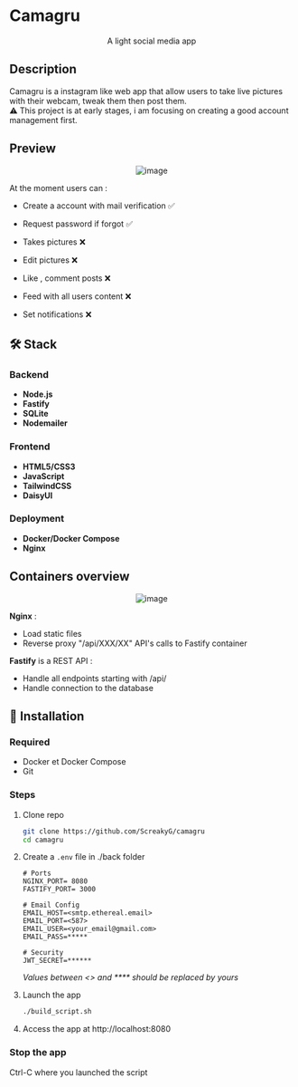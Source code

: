 # Camagru

<div align="center">
  <!-- <img src="./logo.png" alt="Camagru Logo" width="200"> -->
  <p>A light social media app</p>
</div>

## Description

Camagru is a instagram like web app that allow users to take live pictures with their webcam, tweak them then post them.
</br>
⚠️ This project is at early stages, i am focusing on creating a good account management first.

## Preview 
<div align="center">
  <img  style="width:50%, height:auto;" alt="image" src="https://github.com/user-attachments/assets/0afac1ab-6122-458e-a70f-5892cee0bb21" />
</div>

At the moment users can :
- Create a account with mail verification ✅
- Request password if forgot ✅

- Takes pictures ❌
- Edit pictures ❌
- Like , comment posts ❌
- Feed with all users content ❌
- Set notifications ❌

## 🛠️ Stack

### Backend
- **Node.js**
- **Fastify**
- **SQLite**
- **Nodemailer**

### Frontend
- **HTML5/CSS3**
- **JavaScript**
- **TailwindCSS**
- **DaisyUI**

### Deployment
- **Docker/Docker Compose**
- **Nginx**

## Containers overview

<div align="center">
  <img style="width:50%, height:auto;" alt="image" src="https://github.com/user-attachments/assets/2d0f7b44-a8a6-418f-ad97-1f46e1a39be7" />
</div>

**Nginx** :
  - Load static files
  - Reverse proxy "/api/XXX/XX" API's calls to Fastify container

**Fastify** is a REST API :
  - Handle all endpoints starting with /api/
  - Handle connection to the database

## 🚀 Installation

### Required
- Docker et Docker Compose
- Git

### Steps

1. Clone repo
   ```bash
   git clone https://github.com/ScreakyG/camagru
   cd camagru
   ```

2. Create a `.env` file in ./back folder
   ```
   # Ports
   NGINX_PORT= 8080
   FASTIFY_PORT= 3000

   # Email Config
   EMAIL_HOST=<smtp.ethereal.email>
   EMAIL_PORT=<587>
   EMAIL_USER=<your_email@gmail.com>
   EMAIL_PASS=*****

   # Security
   JWT_SECRET=******
   ```
   _Values between <> and **** should be replaced by yours_

3. Launch the app
   ```bash
   ./build_script.sh
   ```

4. Access the app at http://localhost:8080

### Stop the app
Ctrl-C where you launched the script
